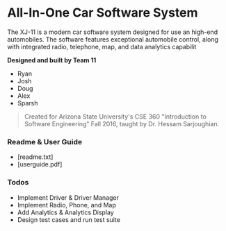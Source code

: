 # All-In-One Car Software System

The XJ-11 is a modern car software system designed for use an high-end automobiles. The software features exceptional automobile control, along with integrated radio, telephone, map, and data analytics capabilit

 **Designed and built by Team 11**
  - Ryan
  - Josh
  - Doug
  - Alex
  - Sparsh

> Created for Arizona State University's
> CSE 360 "Introduction to Software Engineering" Fall 2016,
> taught by Dr. Hessam Sarjoughian.


### Readme & User Guide

* [readme.txt]
* [userguide.pdf]

### Todos

 - Implement Driver & Driver Manager
 - Implement Radio, Phone, and Map
 - Add Analytics & Analytics Display
 - Design test cases and run test suite
